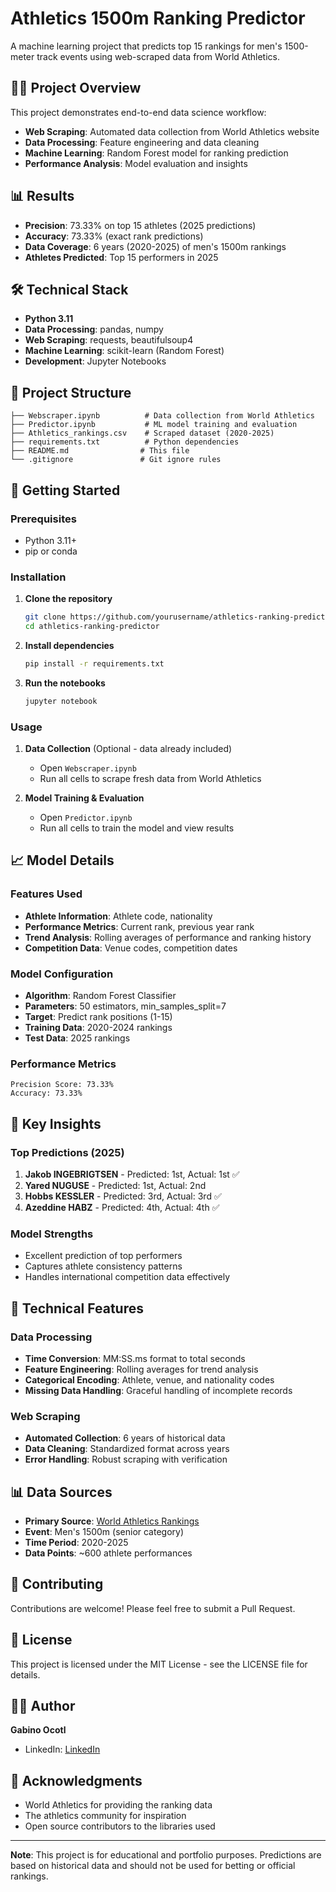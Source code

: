 # Athletics 1500m Ranking Predictor

A machine learning project that predicts top 15 rankings for men's 1500-meter track events using web-scraped data from World Athletics.

## 🏃‍♂️ Project Overview

This project demonstrates end-to-end data science workflow:
- **Web Scraping**: Automated data collection from World Athletics website
- **Data Processing**: Feature engineering and data cleaning
- **Machine Learning**: Random Forest model for ranking prediction
- **Performance Analysis**: Model evaluation and insights

## 📊 Results

- **Precision**: 73.33% on top 15 athletes (2025 predictions)
- **Accuracy**: 73.33% (exact rank predictions)
- **Data Coverage**: 6 years (2020-2025) of men's 1500m rankings
- **Athletes Predicted**: Top 15 performers in 2025

## 🛠️ Technical Stack

- **Python 3.11**
- **Data Processing**: pandas, numpy
- **Web Scraping**: requests, beautifulsoup4
- **Machine Learning**: scikit-learn (Random Forest)
- **Development**: Jupyter Notebooks

## 📁 Project Structure

```
├── Webscraper.ipynb          # Data collection from World Athletics
├── Predictor.ipynb           # ML model training and evaluation
├── Athletics_rankings.csv    # Scraped dataset (2020-2025)
├── requirements.txt          # Python dependencies
├── README.md                # This file
└── .gitignore               # Git ignore rules
```

## 🚀 Getting Started

### Prerequisites
- Python 3.11+
- pip or conda

### Installation

1. **Clone the repository**
   ```bash
   git clone https://github.com/yourusername/athletics-ranking-predictor.git
   cd athletics-ranking-predictor
   ```

2. **Install dependencies**
   ```bash
   pip install -r requirements.txt
   ```

3. **Run the notebooks**
   ```bash
   jupyter notebook
   ```

### Usage

1. **Data Collection** (Optional - data already included)
   - Open `Webscraper.ipynb`
   - Run all cells to scrape fresh data from World Athletics

2. **Model Training & Evaluation**
   - Open `Predictor.ipynb`
   - Run all cells to train the model and view results

## 📈 Model Details

### Features Used
- **Athlete Information**: Athlete code, nationality
- **Performance Metrics**: Current rank, previous year rank
- **Trend Analysis**: Rolling averages of performance and ranking history
- **Competition Data**: Venue codes, competition dates

### Model Configuration
- **Algorithm**: Random Forest Classifier
- **Parameters**: 50 estimators, min_samples_split=7
- **Target**: Predict rank positions (1-15)
- **Training Data**: 2020-2024 rankings
- **Test Data**: 2025 rankings

### Performance Metrics
```
Precision Score: 73.33%
Accuracy: 73.33%
```

## 🎯 Key Insights

### Top Predictions (2025)
1. **Jakob INGEBRIGTSEN** - Predicted: 1st, Actual: 1st ✅
2. **Yared NUGUSE** - Predicted: 1st, Actual: 2nd
3. **Hobbs KESSLER** - Predicted: 3rd, Actual: 3rd ✅
4. **Azeddine HABZ** - Predicted: 4th, Actual: 4th ✅

### Model Strengths
- Excellent prediction of top performers
- Captures athlete consistency patterns
- Handles international competition data effectively

## 🔧 Technical Features

### Data Processing
- **Time Conversion**: MM:SS.ms format to total seconds
- **Feature Engineering**: Rolling averages for trend analysis
- **Categorical Encoding**: Athlete, venue, and nationality codes
- **Missing Data Handling**: Graceful handling of incomplete records

### Web Scraping
- **Automated Collection**: 6 years of historical data
- **Data Cleaning**: Standardized format across years
- **Error Handling**: Robust scraping with verification

## 📊 Data Sources

- **Primary Source**: [World Athletics Rankings](https://worldathletics.org/records/toplists/middlelong/1500-metres/all/men/senior)
- **Event**: Men's 1500m (senior category)
- **Time Period**: 2020-2025
- **Data Points**: ~600 athlete performances

## 🤝 Contributing

Contributions are welcome! Please feel free to submit a Pull Request.

## 📝 License

This project is licensed under the MIT License - see the LICENSE file for details.

## 👨‍💻 Author

**Gabino Ocotl**
- LinkedIn: [LinkedIn](https://www.linkedin.com/in/gabino-ocotl-479a532b5/)

## 🙏 Acknowledgments

- World Athletics for providing the ranking data
- The athletics community for inspiration
- Open source contributors to the libraries used

---

**Note**: This project is for educational and portfolio purposes. Predictions are based on historical data and should not be used for betting or official rankings. 
